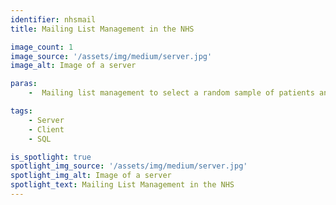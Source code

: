 ```yaml
---
identifier: nhsmail
title: Mailing List Management in the NHS

image_count: 1
image_source: '/assets/img/medium/server.jpg'
image_alt: Image of a server

paras:
    -  Mailing list management to select a random sample of patients and ensure duplicate letters are not sent twice, alongside other tools and features.

tags:
    - Server
    - Client
    - SQL

is_spotlight: true
spotlight_img_source: '/assets/img/medium/server.jpg'
spotlight_img_alt: Image of a server
spotlight_text: Mailing List Management in the NHS
---
```

